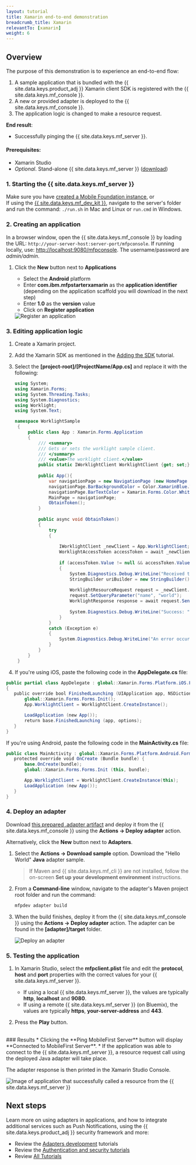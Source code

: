 ```yaml
---
layout: tutorial
title: Xamarin end-to-end demonstration
breadcrumb_title: Xamarin
relevantTo: [xamarin]
weight: 6
---
```

<!-- NLS_CHARSET=UTF-8 -->
## Overview
The purpose of this demonstration is to experience an end-to-end flow:

1. A sample application that is bundled with the {{ site.data.keys.product_adj }} Xamarin client SDK is registered with the {{ site.data.keys.mf_console }}.
2. A new or provided adapter is deployed to the {{ site.data.keys.mf_console }}.  
3. The application logic is changed to make a resource request.

**End result**:

* Successfully pinging the {{ site.data.keys.mf_server }}.

#### Prerequisites:

* Xamarin Studio
* *Optional*. Stand-alone {{ site.data.keys.mf_server }} ([download]({{site.baseurl}}/downloads))

### 1. Starting the {{ site.data.keys.mf_server }}
Make sure you have [created a Mobile Foundation instance](../../bluemix/using-mobile-foundation), or  
If using the [{{ site.data.keys.mf_dev_kit }}](../../installation-configuration/development/), navigate to the server's folder and run the command: `./run.sh` in Mac and Linux or `run.cmd` in Windows.

### 2. Creating an application
In a browser window, open the {{ site.data.keys.mf_console }} by loading the URL: `http://your-server-host:server-port/mfpconsole`. If running locally, use: [http://localhost:9080/mfpconsole](http://localhost:9080/mfpconsole). The username/password are *admin/admin*.

1. Click the **New** button next to **Applications**
    * Select the **Android** platform
    * Enter **com.ibm.mfpstarterxamarin** as the **application identifier** (depending on the application scaffold you will download in the next step)
    * Enter **1.0** as the **version** value
    * Click on **Register application**

    <img class="gifplayer" alt="Register an application" src="register-an-application-xamarin.gif"/>

### 3. Editing application logic

1. Create a Xamarin project.
2. Add the Xamarin SDK as mentioned in the [Adding the SDK](../../application-development/sdk/xamarin/) tutorial.
3. Select the **[project-root]/[ProjectName/App.cs]** and replace it with the following:
   
   ```csharp
   using System;
   using Xamarin.Forms;
   using System.Threading.Tasks;
   using System.Diagnostics;
   using Worklight;
   using System.Text;
   
   namespace WorklightSample
    {
       	public class App : Xamarin.Forms.Application
       	{
       		/// <summary>
       		/// Gets or sets the worklight sample client.
       		/// </summary>
       		/// <value>The worklight client.</value>
       		public static IWorklightClient WorklightClient {get; set;}
       
       		public App(){
       			var navigationPage = new NavigationPage (new HomePage ());
       			navigationPage.BarBackgroundColor = Color.XamarinBlue.ToFormsColor ();
       			navigationPage.BarTextColor = Xamarin.Forms.Color.White;
       			MainPage = navigationPage;
       			ObtainToken();
       		}
       
       		public async void ObtainToken()
       		{ 
       			try
       			{
       
       				IWorklightClient _newClient = App.WorklightClient;
       				WorklightAccessToken accessToken = await _newClient.AuthorizationManager.ObtainAccessToken("");
       
       				if (accessToken.Value != null && accessToken.Value != "")
       				{
       					System.Diagnostics.Debug.WriteLine("Received the following access token value: " + accessToken.Value);
       					StringBuilder uriBuilder = new StringBuilder().Append("/adapters/javaAdapter/resource/greet");
       
       					WorklightResourceRequest request = _newClient.ResourceRequest(new Uri(uriBuilder.ToString(), UriKind.Relative), "GET");
       					request.SetQueryParameter("name", "world");
       					WorklightResponse response = await request.Send();
       
       					System.Diagnostics.Debug.WriteLine("Success: " + response.ResponseText);
       				}
       			}
       			catch (Exception e)
       			{
       				System.Diagnostics.Debug.WriteLine("An error occurred: '{0}'", e);
       			}
       		}
       	}
    }
   ```

3. If you're using iOS, paste the following code in the **AppDelegate.cs** file:
  
```csharp
public partial class AppDelegate : global::Xamarin.Forms.Platform.iOS.FormsApplicationDelegate
{
   public override bool FinishedLaunching (UIApplication app, NSDictionary options) {
       global::Xamarin.Forms.Forms.Init();
       App.WorklightClient = WorklightClient.CreateInstance();

       LoadApplication (new App());
       return base.FinishedLaunching (app, options);
   } 
}
```     

If you're using Android, paste the following code in the **MainActivity.cs** file:

```csharp
public class MainActivity : global::Xamarin.Forms.Platform.Android.FormsApplicationActivity {
   protected override void OnCreate (Bundle bundle) {
       base.OnCreate(bundle);
       global::Xamarin.Forms.Forms.Init (this, bundle);

       App.WorklightClient = WorklightClient.CreateInstance(this);
       LoadApplication (new App());
   } 
}
```

### 4. Deploy an adapter
Download [this prepared .adapter artifact](../javaAdapter.adapter) and deploy it from the {{ site.data.keys.mf_console }} using the **Actions → Deploy adapter** action.

Alternatively, click the **New** button next to **Adapters**.  

1. Select the **Actions → Download sample** option. Download the "Hello World" **Java** adapter sample.

   > If Maven and {{ site.data.keys.mf_cli }} are not installed, follow the on-screen **Set up your development environment** instructions.

2. From a **Command-line** window, navigate to the adapter's Maven project root folder and run the command:

   ```bash
   mfpdev adapter build
   ```

3. When the build finishes, deploy it from the {{ site.data.keys.mf_console }} using the **Actions → Deploy adapter** action. The adapter can be found in the **[adapter]/target** folder.

   <img class="gifplayer" alt="Deploy an adapter" src="create-an-adapter.png"/>

<!-- <img src="device-screen.png" alt="sample app" style="float:right"/>-->
### 5. Testing the application

1. In Xamarin Studio, select the **mfpclient.plist** file and edit the **protocol**, **host** and **port** properties with the correct values for your {{ site.data.keys.mf_server }}.
    * If using a local {{ site.data.keys.mf_server }}, the values are typically **http**, **localhost** and **9080**.
    * If using a remote {{ site.data.keys.mf_server }} (on Bluemix), the values are typically **https**, **your-server-address** and **443**.

2. Press the **Play** button.

<br clear="all"/>
### Results
* Clicking the **Ping MobileFirst Server** button will display **Connected to MobileFirst Server**.
* If the application was able to connect to the {{ site.data.keys.mf_server }}, a resource request call using the deployed Java adapter will take place.

The adapter response is then printed in the Xamarin Studio Console.

![Image of application that successfully called a resource from the {{ site.data.keys.mf_server }}](console-output.png)

## Next steps
Learn more on using adapters in applications, and how to integrate additional services such as Push Notifications, using the {{ site.data.keys.product_adj }} security framework and more:

- Review the [Adapters development](../../adapters/) tutorials
- Review the [Authentication and security tutorials](../../authentication-and-security/)
- Review [All Tutorials](../../all-tutorials)

